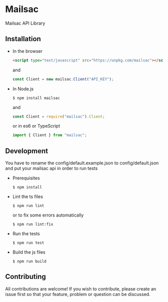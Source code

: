 # Mailsac

Mailsac API Library

## Installation

 * In the browser

   ```html
   <script type="text/javascript" src="https://unpkg.com/mailsac"></script>
   ```

   and

   ```javascript
   const Client = new mailsac.Client("API_KEY");
   ```

 * In Node.js

   ```
   $ npm install mailsac
   ```

   and

   ```javascript
   const Client = require("mailsac").Client;
   ```

   or in es6 or TypeScript

   ```javascript
   import { Client } from "mailsac";
   ```

## Development

  You have to rename the config/default.example.json to config/default.json and put your mailsac api in order to run tests

 * Prerequisites

   ```
   $ npm install
   ```

* Lint the ts files

    ```
    $ npm run lint
    ```
    or to fix some errors automatically
    ```
    $ npm run lint:fix
    ```  
* Run the tests
    ```
    $ npm run test
    ```  

* Build the js files

    ```
    $ npm run build
    ```  

## Contributing

All contributions are welcome! If you wish to contribute, please create an issue first so that your feature, problem or question can be discussed.
